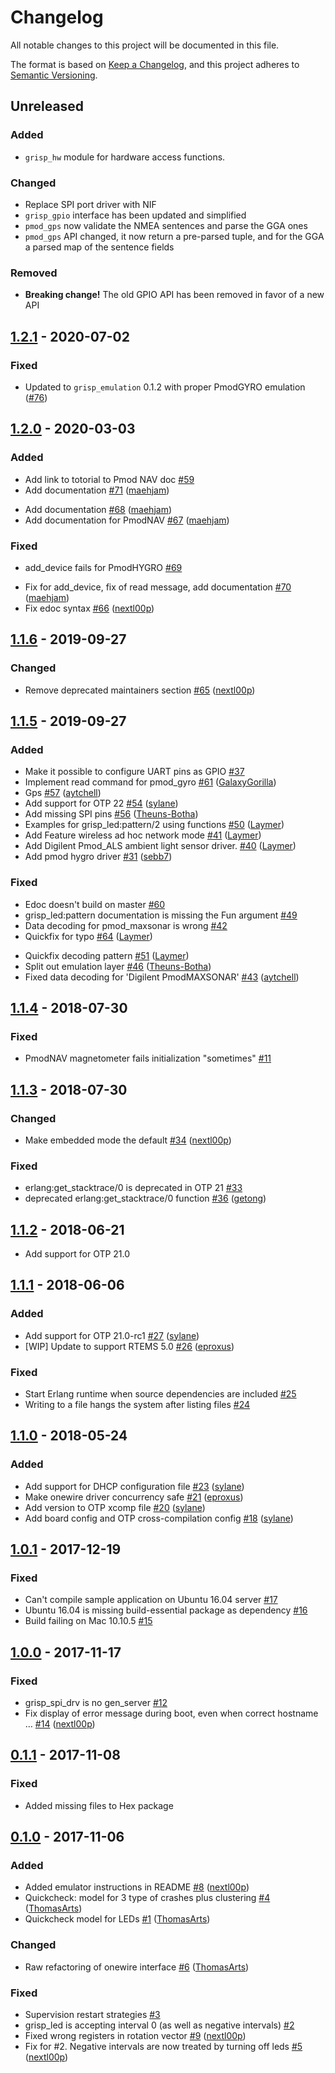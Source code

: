 # Changelog

All notable changes to this project will be documented in this file.

The format is based on [Keep a Changelog](https://keepachangelog.com/en/1.0.0/),
and this project adheres to
[Semantic Versioning](https://semver.org/spec/v2.0.0.html).

## Unreleased

### Added

- `grisp_hw` module for hardware access functions.

### Changed

- Replace SPI port driver with NIF
- `grisp_gpio` interface has been updated and simplified
- `pmod_gps` now validate the NMEA sentences and parse the GGA ones
- `pmod_gps` API changed, it now return a pre-parsed tuple, and for the GGA a parsed map of the sentence fields

### Removed

- **Breaking change!** The old GPIO API has been removed in favor of a new API

## [1.2.1] - 2020-07-02

### Fixed

- Updated to `grisp_emulation` 0.1.2 with proper PmodGYRO emulation
  ([\#76](https://github.com/grisp/grisp/issues/76))

## [1.2.0] - 2020-03-03

### Added

* Add link to totorial to Pmod NAV doc [\#59](https://github.com/grisp/grisp/issues/59)
* Add documentation [\#71](https://github.com/grisp/grisp/pull/71) ([maehjam](https://github.com/maehjam))
- Add documentation [\#68](https://github.com/grisp/grisp/pull/68) ([maehjam](https://github.com/maehjam))
- Add documentation for PmodNAV [\#67](https://github.com/grisp/grisp/pull/67) ([maehjam](https://github.com/maehjam))

### Fixed

* add\_device fails for PmodHYGRO [\#69](https://github.com/grisp/grisp/issues/69)
- Fix for add\_device, fix of read message, add documentation [\#70](https://github.com/grisp/grisp/pull/70) ([maehjam](https://github.com/maehjam))
- Fix edoc syntax [\#66](https://github.com/grisp/grisp/pull/66) ([nextl00p](https://github.com/nextl00p))

## [1.1.6] - 2019-09-27

### Changed

- Remove deprecated maintainers section [\#65](https://github.com/grisp/grisp/pull/65) ([nextl00p](https://github.com/nextl00p))

## [1.1.5] - 2019-09-27

### Added

* Make it possible to configure UART pins as GPIO [\#37](https://github.com/grisp/grisp/issues/37)
* Implement read command for pmod\_gyro [\#61](https://github.com/grisp/grisp/pull/61) ([GalaxyGorilla](https://github.com/GalaxyGorilla))
* Gps [\#57](https://github.com/grisp/grisp/pull/57) ([aytchell](https://github.com/aytchell))
* Add support for OTP 22 [\#54](https://github.com/grisp/grisp/pull/54) ([sylane](https://github.com/sylane))
* Add missing SPI pins [\#56](https://github.com/grisp/grisp/pull/56) ([Theuns-Botha](https://github.com/Theuns-Botha))
* Examples for grisp\_led:pattern/2 using functions [\#50](https://github.com/grisp/grisp/pull/50) ([Laymer](https://github.com/Laymer))
* Add Feature wireless ad hoc network mode [\#41](https://github.com/grisp/grisp/pull/41) ([Laymer](https://github.com/Laymer))
*  Add Digilent Pmod\_ALS ambient light sensor driver.  [\#40](https://github.com/grisp/grisp/pull/40) ([Laymer](https://github.com/Laymer))
* Add pmod hygro driver [\#31](https://github.com/grisp/grisp/pull/31) ([sebb7](https://github.com/sebb7))

### Fixed

* Edoc doesn't build on master [\#60](https://github.com/grisp/grisp/issues/60)
* grisp\_led:pattern documentation is missing the Fun argument [\#49](https://github.com/grisp/grisp/issues/49)
* Data decoding for pmod\_maxsonar is wrong [\#42](https://github.com/grisp/grisp/issues/42)
* Quickfix for typo [\#64](https://github.com/grisp/grisp/pull/64) ([Laymer](https://github.com/Laymer))
- Quickfix decoding pattern [\#51](https://github.com/grisp/grisp/pull/51) ([Laymer](https://github.com/Laymer))
- Split out emulation layer [\#46](https://github.com/grisp/grisp/pull/46) ([Theuns-Botha](https://github.com/Theuns-Botha))
- Fixed data decoding for 'Digilent PmodMAXSONAR' [\#43](https://github.com/grisp/grisp/pull/43) ([aytchell](https://github.com/aytchell))

## [1.1.4] - 2018-07-30

### Fixed

- PmodNAV magnetometer fails initialization "sometimes" [\#11](https://github.com/grisp/grisp/issues/11)

## [1.1.3] - 2018-07-30

### Changed

* Make embedded mode the default [\#34](https://github.com/grisp/grisp/pull/34) ([nextl00p](https://github.com/nextl00p))

### Fixed

* erlang:get\_stacktrace/0 is deprecated in OTP 21 [\#33](https://github.com/grisp/grisp/issues/33)
* deprecated erlang:get\_stacktrace/0 function [\#36](https://github.com/grisp/grisp/pull/36) ([getong](https://github.com/getong))

## [1.1.2] - 2018-06-21

* Add support for OTP 21.0

## [1.1.1] - 2018-06-06

### Added

* Add support for OTP 21.0-rc1 [\#27](https://github.com/grisp/grisp/pull/27) ([sylane](https://github.com/sylane))
* \[WIP\] Update to support RTEMS 5.0 [\#26](https://github.com/grisp/grisp/pull/26) ([eproxus](https://github.com/eproxus))

### Fixed

* Start Erlang runtime when source dependencies are included [\#25](https://github.com/grisp/grisp/issues/25)
* Writing to a file hangs the system after listing files [\#24](https://github.com/grisp/grisp/issues/24)

## [1.1.0] - 2018-05-24

### Added

* Add support for DHCP configuration file [\#23](https://github.com/grisp/grisp/pull/23) ([sylane](https://github.com/sylane))
* Make onewire driver concurrency safe [\#21](https://github.com/grisp/grisp/pull/21) ([eproxus](https://github.com/eproxus))
* Add version to OTP xcomp file [\#20](https://github.com/grisp/grisp/pull/20) ([sylane](https://github.com/sylane))
* Add board config and OTP cross-compilation config [\#18](https://github.com/grisp/grisp/pull/18) ([sylane](https://github.com/sylane))

## [1.0.1] - 2017-12-19

### Fixed

* Can't compile sample application on Ubuntu 16.04 server [\#17](https://github.com/grisp/grisp/issues/17)
* Ubuntu 16.04 is missing build-essential package as dependency [\#16](https://github.com/grisp/grisp/issues/16)
* Build failing on Mac 10.10.5 [\#15](https://github.com/grisp/grisp/issues/15)

## [1.0.0] - 2017-11-17

### Fixed

* grisp\_spi\_drv is no gen\_server [\#12](https://github.com/grisp/grisp/issues/12)
* Fix display of error message during boot, even when correct hostname … [\#14](https://github.com/grisp/grisp/pull/14) ([nextl00p](https://github.com/nextl00p))

## [0.1.1] - 2017-11-08

### Fixed

* Added missing files to Hex package

## [0.1.0] - 2017-11-06

### Added

* Added emulator instructions in README [\#8](https://github.com/grisp/grisp/pull/8) ([nextl00p](https://github.com/nextl00p))
* Quickcheck: model for 3 type of crashes plus clustering [\#4](https://github.com/grisp/grisp/pull/4) ([ThomasArts](https://github.com/ThomasArts))
* Quickcheck model for LEDs [\#1](https://github.com/grisp/grisp/pull/1) ([ThomasArts](https://github.com/ThomasArts))

### Changed

* Raw refactoring of onewire interface [\#6](https://github.com/grisp/grisp/pull/6) ([ThomasArts](https://github.com/ThomasArts))

### Fixed

* Supervision restart strategies [\#3](https://github.com/grisp/grisp/issues/3)
* grisp\_led is accepting interval 0 \(as well as negative intervals\) [\#2](https://github.com/grisp/grisp/issues/2)
* Fixed wrong registers in rotation vector [\#9](https://github.com/grisp/grisp/pull/9) ([nextl00p](https://github.com/nextl00p))
* Fix for \#2. Negative intervals are now treated by turning off leds [\#5](https://github.com/grisp/grisp/pull/5) ([nextl00p](https://github.com/nextl00p))


[unreleased]: https://github.com/grisp/grisp/compare/v1.2.1...HEAD
[1.2.1]: https://github.com/grisp/grisp/compare/1.2.0...1.2.1
[1.2.0]: https://github.com/grisp/grisp/compare/1.1.6...1.2.0
[1.1.6]: https://github.com/grisp/grisp/compare/1.1.5...1.1.6
[1.1.5]: https://github.com/grisp/grisp/compare/1.1.4...1.1.5
[1.1.4]: https://github.com/grisp/grisp/compare/1.1.3...1.1.4
[1.1.3]: https://github.com/grisp/grisp/compare/1.1.2...1.1.3
[1.1.2]: https://github.com/grisp/grisp/compare/1.1.1...1.1.2
[1.1.1]: https://github.com/grisp/grisp/compare/1.1.0...1.1.1
[1.1.0]: https://github.com/grisp/grisp/compare/1.0.1...1.1.0
[1.0.1]: https://github.com/grisp/grisp/compare/1.0.0...1.0.1
[1.0.0]: https://github.com/grisp/grisp/compare/0.1.1...1.0.0
[0.1.1]: https://github.com/grisp/grisp/compare/0.1.0...0.1.1
[0.1.0]: https://github.com/grisp/grisp/compare/09339d122828df2ee9c26338d578519fc084b29b...0.1.0
